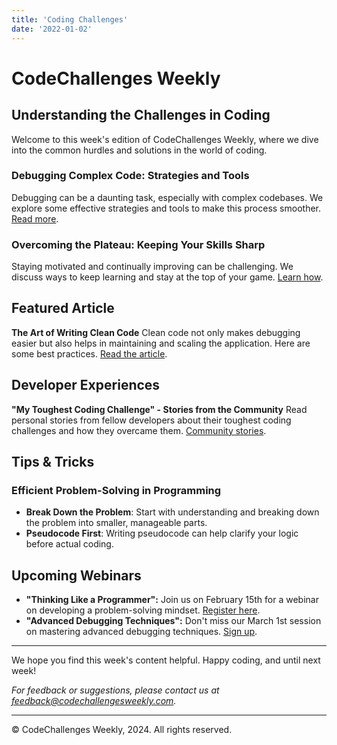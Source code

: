 ```yaml
---
title: 'Coding Challenges'
date: '2022-01-02'
---
```



# CodeChallenges Weekly

## Understanding the Challenges in Coding

Welcome to this week's edition of CodeChallenges Weekly, where we dive into the common hurdles and solutions in the world of coding.

### **Debugging Complex Code: Strategies and Tools**
Debugging can be a daunting task, especially with complex codebases. We explore some effective strategies and tools to make this process smoother. [Read more](https://debuggingtools.com/strategies).

### **Overcoming the Plateau: Keeping Your Skills Sharp**
Staying motivated and continually improving can be challenging. We discuss ways to keep learning and stay at the top of your game. [Learn how](https://codelearningtips.com/plateau).

## Featured Article

**The Art of Writing Clean Code**
Clean code not only makes debugging easier but also helps in maintaining and scaling the application. Here are some best practices. [Read the article](https://cleancodeprinciples.com/best-practices).

## Developer Experiences

**"My Toughest Coding Challenge" - Stories from the Community**
Read personal stories from fellow developers about their toughest coding challenges and how they overcame them. [Community stories](https://codecommunity.com/challenges).

## Tips & Tricks

### **Efficient Problem-Solving in Programming**
- **Break Down the Problem**: Start with understanding and breaking down the problem into smaller, manageable parts.
- **Pseudocode First**: Writing pseudocode can help clarify your logic before actual coding.

## Upcoming Webinars

- **"Thinking Like a Programmer":** Join us on February 15th for a webinar on developing a problem-solving mindset. [Register here](https://codewebinars.com/thinking-like-programmer).
- **"Advanced Debugging Techniques":** Don't miss our March 1st session on mastering advanced debugging techniques. [Sign up](https://codewebinars.com/advanced-debugging).

---

We hope you find this week's content helpful. Happy coding, and until next week!

*For feedback or suggestions, please contact us at [feedback@codechallengesweekly.com](mailto:feedback@codechallengesweekly.com).*

---

© CodeChallenges Weekly, 2024. All rights reserved.
